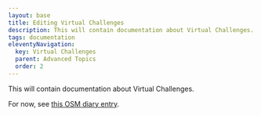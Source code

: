```yaml
---
layout: base
title: Editing Virtual Challenges
description: This will contain documentation about Virtual Challenges.
tags: documentation
eleventyNavigation:
  key: Virtual Challenges
  parent: Advanced Topics
  order: 2
---
```


This will contain documentation about Virtual Challenges.

For now, see [this OSM diary entry](https://www.openstreetmap.org/user/mvexel/diary/44578).

